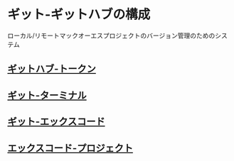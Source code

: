 # ギット-ギットハブの構成

ローカル/リモートマックオーエスプロジェクトのバージョン管理のためのシステム

## [ギットハブ-トークン](https://github.com/ghsumiyasu/Git-GitHub/blob/main/README-GitHub-Token-jp.md)
## [ギット-ターミナル](https://github.com/ghsumiyasu/Git-GitHub/blob/main/README-macOS-Git-Terminal-jp.md)
## [ギット-エックスコード](https://github.com/ghsumiyasu/Git-GitHub/blob/main/README-macOS-Git-Xcode-jp.md)
## [エックスコード-プロジェクト](https://github.com/ghsumiyasu/Git-GitHub/blob/main/README-macOS-Xcode-Projeto-jp.md)